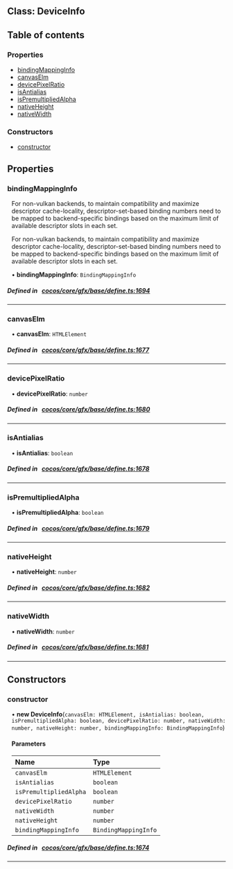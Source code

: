 
## Class: DeviceInfo





<div class="table-of-content">
<h2>Table of contents</h2>


### Properties

- [ bindingMappingInfo](#bindingMappingInfo)
- [ canvasElm](#canvasElm)
- [ devicePixelRatio](#devicePixelRatio)
- [ isAntialias](#isAntialias)
- [ isPremultipliedAlpha](#isPremultipliedAlpha)
- [ nativeHeight](#nativeHeight)
- [ nativeWidth](#nativeWidth)

### Constructors

- [ constructor](#constructor)
</div>

## Properties


### bindingMappingInfo
<div style="margin-left: 10px;">
For non-vulkan backends, to maintain compatibility and maximize
descriptor cache-locality, descriptor-set-based binding numbers need
to be mapped to backend-specific bindings based on the maximum limit
of available descriptor slots in each set.



For non-vulkan backends, to maintain compatibility and maximize
descriptor cache-locality, descriptor-set-based binding numbers need
to be mapped to backend-specific bindings based on the maximum limit
of available descriptor slots in each set.

•  **bindingMappingInfo**:
`BindingMappingInfo` 
</div>

##### Defined in &nbsp;   [cocos/core/gfx/base/define.ts:1694](https://github.com/cocos-creator/engine/blob/c7bf6b8a9/cocos/core/gfx/base/define.ts#L1694)&nbsp;


___


### canvasElm
<div style="margin-left: 10px;">




•  **canvasElm**:
`HTMLElement` 
</div>

##### Defined in &nbsp;   [cocos/core/gfx/base/define.ts:1677](https://github.com/cocos-creator/engine/blob/c7bf6b8a9/cocos/core/gfx/base/define.ts#L1677)&nbsp;


___


### devicePixelRatio
<div style="margin-left: 10px;">




•  **devicePixelRatio**:
`number` 
</div>

##### Defined in &nbsp;   [cocos/core/gfx/base/define.ts:1680](https://github.com/cocos-creator/engine/blob/c7bf6b8a9/cocos/core/gfx/base/define.ts#L1680)&nbsp;


___


### isAntialias
<div style="margin-left: 10px;">




•  **isAntialias**:
`boolean` 
</div>

##### Defined in &nbsp;   [cocos/core/gfx/base/define.ts:1678](https://github.com/cocos-creator/engine/blob/c7bf6b8a9/cocos/core/gfx/base/define.ts#L1678)&nbsp;


___


### isPremultipliedAlpha
<div style="margin-left: 10px;">




•  **isPremultipliedAlpha**:
`boolean` 
</div>

##### Defined in &nbsp;   [cocos/core/gfx/base/define.ts:1679](https://github.com/cocos-creator/engine/blob/c7bf6b8a9/cocos/core/gfx/base/define.ts#L1679)&nbsp;


___


### nativeHeight
<div style="margin-left: 10px;">




•  **nativeHeight**:
`number` 
</div>

##### Defined in &nbsp;   [cocos/core/gfx/base/define.ts:1682](https://github.com/cocos-creator/engine/blob/c7bf6b8a9/cocos/core/gfx/base/define.ts#L1682)&nbsp;


___


### nativeWidth
<div style="margin-left: 10px;">




•  **nativeWidth**:
`number` 
</div>

##### Defined in &nbsp;   [cocos/core/gfx/base/define.ts:1681](https://github.com/cocos-creator/engine/blob/c7bf6b8a9/cocos/core/gfx/base/define.ts#L1681)&nbsp;


___

<!---->
## Constructors


### constructor
<div style="margin-left: 10px;">

• **new DeviceInfo**(`canvasElm: HTMLElement, isAntialias: boolean, isPremultipliedAlpha: boolean, devicePixelRatio: number, nativeWidth: number, nativeHeight: number, bindingMappingInfo: BindingMappingInfo`)

#### Parameters

| Name | Type |
| :------ | :------ |
| `canvasElm` | `HTMLElement` |
| `isAntialias` | `boolean` |
| `isPremultipliedAlpha` | `boolean` |
| `devicePixelRatio` | `number` |
| `nativeWidth` | `number` |
| `nativeHeight` | `number` |
| `bindingMappingInfo` | `BindingMappingInfo` |
</div>

##### Defined in &nbsp;   [cocos/core/gfx/base/define.ts:1674](https://github.com/cocos-creator/engine/blob/c7bf6b8a9/cocos/core/gfx/base/define.ts#L1674)&nbsp;


---

<!---->



